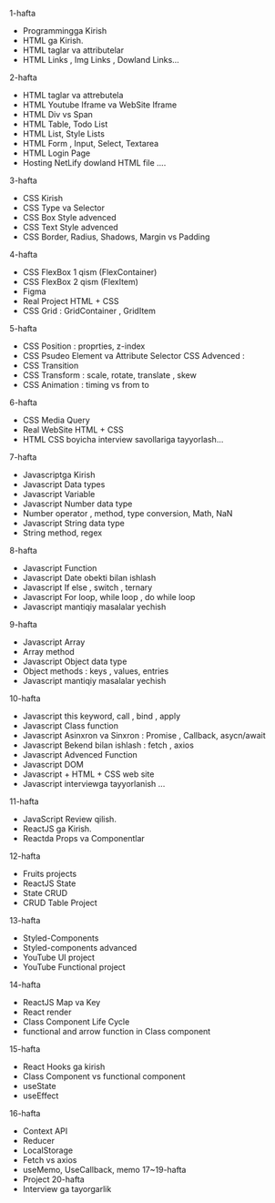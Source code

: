 
1-hafta
- Programmingga Kirish
- HTML ga Kirish.
- HTML taglar va attributelar
- HTML Links , Img Links , Dowland Links...

2-hafta
- HTML taglar va attrebutela
- HTML Youtube Iframe va WebSite Iframe
- HTML Div vs Span
- HTML Table, Todo List
- HTML List, Style Lists
- HTML Form , Input, Select, Textarea
- HTML Login Page
- Hosting NetLify dowland HTML file ....

3-hafta
- CSS Kirish
- CSS Type va Selector
- CSS Box Style advenced
- CSS Text Style advenced
- CSS Border, Radius, Shadows, Margin vs Padding

4-hafta
- CSS FlexBox 1 qism (FlexContainer)
- CSS FlexBox 2 qism (FlexItem)
- Figma
- Real Project HTML + CSS
- CSS Grid : GridContainer , GridItem

5-hafta
- CSS Position : proprties, z-index
- CSS Psudeo Element va Attribute Selector
CSS Advenced :
- CSS Transition
- CSS Transform : scale, rotate, translate , skew
- CSS Animation : timing vs from to

6-hafta
- CSS Media Query
- Real WebSite HTML + CSS
- HTML CSS boyicha interview savollariga tayyorlash...

7-hafta
- Javascriptga Kirish
- Javascript Data types
- Javascript Variable
- Javascript Number data type
- Number operator , method, type conversion, Math, NaN
- Javascript String data type
- String method, regex

8-hafta
- Javascript Function
- Javascript Date obekti bilan ishlash
- Javascript If else , switch , ternary
- Javascript For loop, while loop , do while loop
- Javascript mantiqiy masalalar yechish

9-hafta
- Javascript Array
- Array method
- Javascript Object data type
- Object methods : keys , values, entries
- Javascript mantiqiy masalalar yechish

10-hafta
- Javascript this keyword, call , bind , apply
- Javascript Class function
- Javascript Asinxron va Sinxron : Promise , Callback, asycn/await
- Javascript Bekend bilan ishlash : fetch , axios
- Javascript Advenced Function
- Javascript DOM
- Javascript + HTML + CSS web site
- Javascript interviewga tayyorlanish ...

11-hafta
- JavaScript Review qilish.
- ReactJS ga Kirish.
- Reactda Props va Componentlar

12-hafta
- Fruits projects
- ReactJS State
- State CRUD
- CRUD Table Project

13-hafta
- Styled-Components
- Styled-components advanced
- YouTube UI project
- YouTube Functional project

14-hafta
- ReactJS Map va Key
- React render
- Class Component Life Cycle
- functional and arrow function in Class component

15-hafta
- React Hooks ga kirish
- Class Component vs functional component
- useState
- useEffect

16-hafta
- Context API
- Reducer
- LocalStorage
- Fetch vs axios
- useMemo, UseCallback, memo
17~19-hafta
- Project
20-hafta
- Interview ga tayorgarlik
